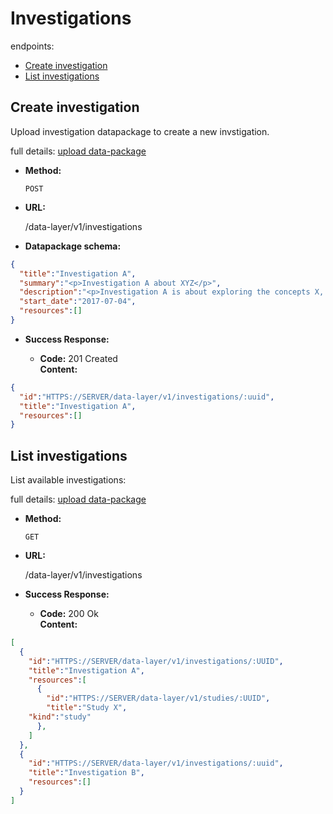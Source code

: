 # Investigations

endpoints:

* [Create investigation](#create-investigation)
* [List investigations](#list-investigations)

## Create investigation
Upload investigation datapackage to create a new invstigation.

full details: [upload data-package](data-layer/api.md##upload-datapackage)

* **Method:**

	`POST`

* **URL:**

  /data-layer/v1/investigations

* **Datapackage schema:**

```json
{
  "title":"Investigation A",
  "summary":"<p>Investigation A about XYZ</p>",
  "description":"<p>Investigation A is about exploring the concepts X, Y and Z</p>",
  "start_date":"2017-07-04",
  "resources":[]
}
```

* **Success Response:**

  * **Code:** 201 Created  
    **Content:** 

```json
{
  "id":"HTTPS://SERVER/data-layer/v1/investigations/:uuid",
  "title":"Investigation A",
  "resources":[]
}
```

## List investigations
List available investigations:

full details: [upload data-package](data-layer/api.md##list-datapackages)

* **Method:**

	`GET`

* **URL:**

  /data-layer/v1/investigations

* **Success Response:**

  * **Code:** 200 Ok  
    **Content:** 

```json
[
  {
    "id":"HTTPS://SERVER/data-layer/v1/investigations/:UUID",
    "title":"Investigation A",
    "resources":[
      {
        "id":"HTTPS://SERVER/data-layer/v1/studies/:UUID",
        "title":"Study X",
	"kind":"study"
      },
    ]
  },
  {
    "id":"HTTPS://SERVER/data-layer/v1/investigations/:uuid",
    "title":"Investigation B",
    "resources":[]
  }
]
```
